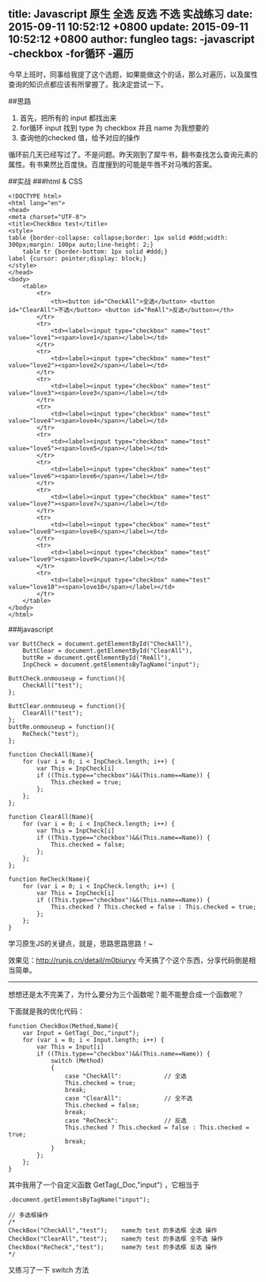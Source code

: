 title: Javascript 原生 全选 反选 不选 实战练习
date: 2015-09-11 10:52:12 +0800
update: 2015-09-11 10:52:12 +0800
author: fungleo
tags:
    -javascript
    -checkbox
    -for循环
    -遍历
---

今早上班时，同事给我提了这个选题，如果能做这个的话，那么对遍历，以及属性查询的知识点都应该有所掌握了。我决定尝试一下。

##思路

 1. 首先，把所有的 input 都找出来
 2. for循环 input 找到 type 为 checkbox 并且 name 为我想要的
 3. 查询他的checked 值，给予对应的操作

循环前几天已经写过了。不是问题。昨天刚到了犀牛书，翻书查找怎么查询元素的属性。有书果然比百度快。百度搜到的可能是牛唇不对马嘴的答案。

##实战 
###html & CSS

```
<!DOCTYPE html>
<html lang="en">
<head>
<meta charset="UTF-8">
<title>CheckBox test</title>
<style>
table {border-collapse: collapse;border: 1px solid #ddd;width: 300px;margin: 100px auto;line-height: 2;}
	table tr {border-bottom: 1px solid #ddd;}
label {cursor: pointer;display: block;}
</style>
</head>
<body>
	<table>
		<tr>
			<th><button id="CheckAll">全选</button> <button id="ClearAll">不选</button> <button id="ReAll">反选</button></th>
		</tr>
		<tr>
			<td><label><input type="checkbox" name="test" value="love1"><span>love1</span></label></td>
		</tr>
		<tr>
			<td><label><input type="checkbox" name="test" value="love2"><span>love2</span></label></td>
		</tr>
		<tr>
			<td><label><input type="checkbox" name="test" value="love3"><span>love3</span></label></td>
		</tr>
		<tr>
			<td><label><input type="checkbox" name="test" value="love4"><span>love4</span></label></td>
		</tr>
		<tr>
			<td><label><input type="checkbox" name="test" value="love5"><span>love5</span></label></td>
		</tr>
		<tr>
			<td><label><input type="checkbox" name="test" value="love6"><span>love6</span></label></td>
		</tr>
		<tr>
			<td><label><input type="checkbox" name="test" value="love7"><span>love7</span></label></td>
		</tr>
		<tr>
			<td><label><input type="checkbox" name="test" value="love8"><span>love8</span></label></td>
		</tr>
		<tr>
			<td><label><input type="checkbox" name="test" value="love9"><span>love9</span></label></td>
		</tr>
		<tr>
			<td><label><input type="checkbox" name="test" value="love10"><span>love10</span></label></td>
		</tr>
	</table>
</body>
</html>
```
###javascript
```
var ButtCheck = document.getElementById("CheckAll"),
	ButtClear = document.getElementById("ClearAll"),
	buttRe = document.getElementById("ReAll"),
	InpCheck = document.getElementsByTagName("input");

ButtCheck.onmouseup = function(){
	CheckAll("test");
};

ButtClear.onmouseup = function(){
	ClearAll("test");
};
buttRe.onmouseup = function(){
	ReCheck("test");
};

function CheckAll(Name){
	for (var i = 0; i < InpCheck.length; i++) {
		var This = InpCheck[i]
		if ((This.type=="checkbox")&&(This.name==Name)) {
			This.checked = true;
		};
	};
};

function ClearAll(Name){
	for (var i = 0; i < InpCheck.length; i++) {
		var This = InpCheck[i]
		if ((This.type=="checkbox")&&(This.name==Name)) {
			This.checked = false;
		};
	};
};

function ReCheck(Name){
	for (var i = 0; i < InpCheck.length; i++) {
		var This = InpCheck[i]
		if ((This.type=="checkbox")&&(This.name==Name)) {
			This.checked ? This.checked = false : This.checked = true;
		};
	};
}
```

学习原生JS的关键点，就是，思路思路思路！~

效果见：http://runjs.cn/detail/m0biuryy 
今天搞了个这个东西，分享代码倒是相当简单。

------------------

想想还是太不完美了，为什么要分为三个函数呢？能不能整合成一个函数呢？

下面就是我的优化代码：

```
function CheckBox(Method,Name){
	var Input = GetTag(_Doc,"input");
	for (var i = 0; i < Input.length; i++) {
		var This = Input[i]
		if ((This.type=="checkbox")&&(This.name==Name)) {
			switch (Method)
			{
				case "CheckAll":			// 全选
				This.checked = true;
				break;
				case "ClearAll":			// 全不选
				This.checked = false;
				break;
				case "ReCheck":				// 反选
				This.checked ? This.checked = false : This.checked = true;
				break;
			}
		};
	};
}
```
其中我用了一个自定义函数 GetTag(_Doc,"input") ，它相当于
```
.document.getElementsByTagName("input");
```
```
// 多选框操作
/*
CheckBox("CheckAll","test");	name为 test 的多选框 全选 操作
CheckBox("ClearAll","test");	name为 test 的多选框 全不选 操作
CheckBox("ReCheck","test");		name为 test 的多选框 反选 操作
*/
```

又练习了一下 switch 方法